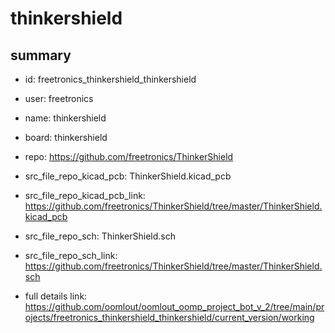 # thinkershield
 
## summary 
* id: freetronics_thinkershield_thinkershield
* user: freetronics
* name: thinkershield
* board: thinkershield
* repo: https://github.com/freetronics/ThinkerShield
* src_file_repo_kicad_pcb: ThinkerShield.kicad_pcb
* src_file_repo_kicad_pcb_link: https://github.com/freetronics/ThinkerShield/tree/master/ThinkerShield.kicad_pcb


* src_file_repo_sch: ThinkerShield.sch
* src_file_repo_sch_link: https://github.com/freetronics/ThinkerShield/tree/master/ThinkerShield.sch
* full details link: https://github.com/oomlout/oomlout_oomp_project_bot_v_2/tree/main/projects/freetronics_thinkershield_thinkershield/current_version/working  






